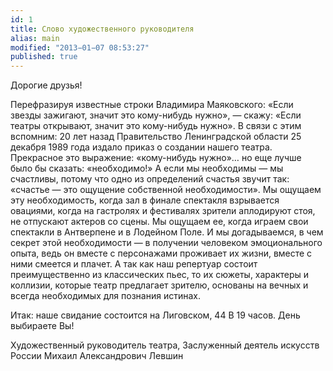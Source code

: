 ```yaml
---
id: 1
title: Слово художественного руководителя
alias: main
modified: "2013−01−07 08:53:27"
published: true
---
```


Дорогие друзья!

Перефразируя известные строки Владимира Маяковского: «Если звезды зажигают, значит это кому-нибудь нужно», — скажу: «Если театры открывают, значит это кому-нибудь нужно». В связи с этим вспомним: 20 лет назад Правительство Ленинградской области 25 декабря 1989 года издало приказ о создании нашего театра. Прекрасное это выражение: «кому-нибудь нужно»… но еще лучше было бы сказать: «необходимо!» А если мы необходимы — мы счастливы, потому что одно из определений счастья звучит так: «счастье — это ощущение собственной необходимости». Мы ощущаем эту необходимость, когда зал в финале спектакля взрывается овациями, когда на гастролях и фестивалях зрители аплодируют стоя, не отпускают актеров со сцены. Мы ощущаем ее, когда играем свои спектакли в Антверпене и в Лодейном Поле. И мы догадываемся, в чем секрет этой необходимости — в получении человеком эмоционального опыта, ведь он вместе с персонажами проживает их жизни, вместе с ними смеется и плачет. А так как наш репертуар состоит преимущественно из классических пьес, то их сюжеты, характеры и коллизии, которые театр предлагает зрителю, основаны на вечных и всегда необходимых для познания истинах.

Итак: наше свидание состоится на Лиговском, 44 В 19 часов. День выбираете Вы!

Художественный руководитель театра,
Заслуженный деятель искусств России
Михаил Александрович Левшин